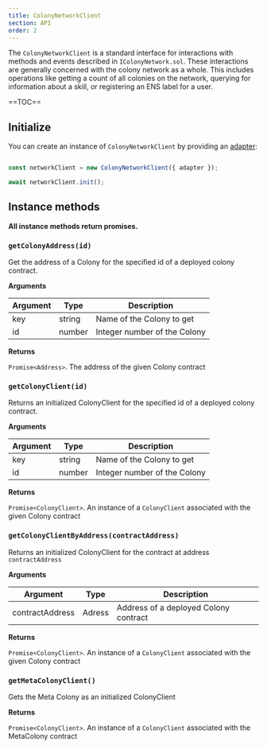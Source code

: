 ```yaml
---
title: ColonyNetworkClient
section: API
order: 2
---
```


The `ColonyNetworkClient` is a standard interface for interactions with methods and events described in `IColonyNetwork.sol`. These interactions are generally concerned with the colony network as a whole. This includes operations like getting a count of all colonies on the network, querying for information about a skill, or registering an ENS label for a user.

==TOC==

## Initialize

You can create an instance of `ColonyNetworkClient` by providing an [adapter](/colonyjs/components-adapters):

```js

const networkClient = new ColonyNetworkClient({ adapter });

await networkClient.init();

```

## Instance methods

**All instance methods return promises.**

### `getColonyAddress(id)`

Get the address of a Colony for the specified id of a deployed colony contract.

**Arguments**

|Argument|Type|Description|
|---|---|---|
|key|string|Name of the Colony to get|
|id|number|Integer number of the Colony|

**Returns**

`Promise<Address>`. The address of the given Colony contract

### `getColonyClient(id)`

Returns an initialized ColonyClient for the specified id of a deployed colony contract.

**Arguments**

|Argument|Type|Description|
|---|---|---|
|key|string|Name of the Colony to get|
|id|number|Integer number of the Colony|

**Returns**

`Promise<ColonyClient>`. An instance of a `ColonyClient` associated with the given Colony contract

### `getColonyClientByAddress(contractAddress)`

Returns an initialized ColonyClient for the contract at address `contractAddress`

**Arguments**

|Argument|Type|Description|
|---|---|---|
|contractAddress|Adress|Address of a deployed Colony contract|

**Returns**

`Promise<ColonyClient>`. An instance of a `ColonyClient` associated with the given Colony contract

### `getMetaColonyClient()`

Gets the Meta Colony as an initialized ColonyClient

**Returns**

`Promise<ColonyClient>`. An instance of a `ColonyClient` associated with the MetaColony contract
